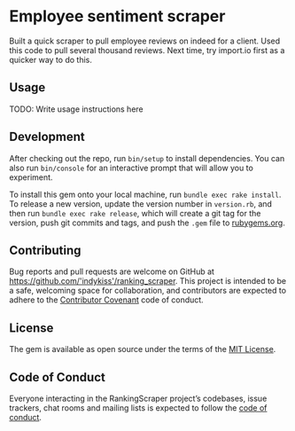 
# Employee sentiment scraper 

Built a quick scraper to pull employee reviews on indeed for a client. Used this code to pull several thousand reviews. Next time, try import.io first as a quicker way to do this. 

## Usage

TODO: Write usage instructions here

## Development

After checking out the repo, run `bin/setup` to install dependencies. You can also run `bin/console` for an interactive prompt that will allow you to experiment.

To install this gem onto your local machine, run `bundle exec rake install`. To release a new version, update the version number in `version.rb`, and then run `bundle exec rake release`, which will create a git tag for the version, push git commits and tags, and push the `.gem` file to [rubygems.org](https://rubygems.org).

## Contributing

Bug reports and pull requests are welcome on GitHub at https://github.com/'indykiss'/ranking_scraper. This project is intended to be a safe, welcoming space for collaboration, and contributors are expected to adhere to the [Contributor Covenant](http://contributor-covenant.org) code of conduct.

## License

The gem is available as open source under the terms of the [MIT License](https://opensource.org/licenses/MIT).

## Code of Conduct

Everyone interacting in the RankingScraper project’s codebases, issue trackers, chat rooms and mailing lists is expected to follow the [code of conduct](https://github.com/'indykiss'/ranking_scraper/blob/master/CODE_OF_CONDUCT.md).
